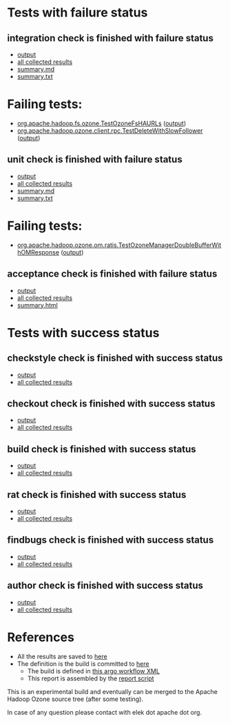 # Tests with failure status

## integration check is finished with failure status

   * [output](https://raw.githubusercontent.com/elek/ozone-ci/master/pr/pr-hdds-2067-gj6cm/integration/output.log)
   * [all collected results](https://github.com/elek/ozone-ci/tree/master/pr/pr-hdds-2067-gj6cm/integration)
   * [summary.md](https://github.com/elek/ozone-ci/tree/master/pr/pr-hdds-2067-gj6cm/integration/summary.md)
   * [summary.txt](https://github.com/elek/ozone-ci/tree/master/pr/pr-hdds-2067-gj6cm/integration/summary.txt)

# Failing tests: 

 * [org.apache.hadoop.fs.ozone.TestOzoneFsHAURLs](/tmp/log/pr/pr-hdds-2067-gj6cm/integration/workdir/hadoop-ozone/ozonefs/org.apache.hadoop.fs.ozone.TestOzoneFsHAURLs.txt) ([output](/tmp/log/pr/pr-hdds-2067-gj6cm/integration/workdir/hadoop-ozone/ozonefs/org.apache.hadoop.fs.ozone.TestOzoneFsHAURLs-output.txt/))
 * [org.apache.hadoop.ozone.client.rpc.TestDeleteWithSlowFollower](/tmp/log/pr/pr-hdds-2067-gj6cm/integration/workdir/hadoop-ozone/integration-test/org.apache.hadoop.ozone.client.rpc.TestDeleteWithSlowFollower.txt) ([output](/tmp/log/pr/pr-hdds-2067-gj6cm/integration/workdir/hadoop-ozone/integration-test/org.apache.hadoop.ozone.client.rpc.TestDeleteWithSlowFollower-output.txt/))

## unit check is finished with failure status

   * [output](https://raw.githubusercontent.com/elek/ozone-ci/master/pr/pr-hdds-2067-gj6cm/unit/output.log)
   * [all collected results](https://github.com/elek/ozone-ci/tree/master/pr/pr-hdds-2067-gj6cm/unit)
   * [summary.md](https://github.com/elek/ozone-ci/tree/master/pr/pr-hdds-2067-gj6cm/unit/summary.md)
   * [summary.txt](https://github.com/elek/ozone-ci/tree/master/pr/pr-hdds-2067-gj6cm/unit/summary.txt)

# Failing tests: 

 * [org.apache.hadoop.ozone.om.ratis.TestOzoneManagerDoubleBufferWithOMResponse](/tmp/log/pr/pr-hdds-2067-gj6cm/unit/workdir/hadoop-ozone/ozone-manager/org.apache.hadoop.ozone.om.ratis.TestOzoneManagerDoubleBufferWithOMResponse.txt) ([output](/tmp/log/pr/pr-hdds-2067-gj6cm/unit/workdir/hadoop-ozone/ozone-manager/org.apache.hadoop.ozone.om.ratis.TestOzoneManagerDoubleBufferWithOMResponse-output.txt/))

## acceptance check is finished with failure status

   * [output](https://raw.githubusercontent.com/elek/ozone-ci/master/pr/pr-hdds-2067-gj6cm/acceptance/output.log)
   * [all collected results](https://github.com/elek/ozone-ci/tree/master/pr/pr-hdds-2067-gj6cm/acceptance)
   * [summary.html](https://elek.github.io/ozone-ci/pr/pr-hdds-2067-gj6cm/acceptance/summary.html)



# Tests with success status

## checkstyle check is finished with success status

   * [output](https://raw.githubusercontent.com/elek/ozone-ci/master/pr/pr-hdds-2067-gj6cm/checkstyle/output.log)
   * [all collected results](https://github.com/elek/ozone-ci/tree/master/pr/pr-hdds-2067-gj6cm/checkstyle)


## checkout check is finished with success status

   * [output](https://raw.githubusercontent.com/elek/ozone-ci/master/pr/pr-hdds-2067-gj6cm/checkout/output.log)
   * [all collected results](https://github.com/elek/ozone-ci/tree/master/pr/pr-hdds-2067-gj6cm/checkout)


## build check is finished with success status

   * [output](https://raw.githubusercontent.com/elek/ozone-ci/master/pr/pr-hdds-2067-gj6cm/build/output.log)
   * [all collected results](https://github.com/elek/ozone-ci/tree/master/pr/pr-hdds-2067-gj6cm/build)


## rat check is finished with success status

   * [output](https://raw.githubusercontent.com/elek/ozone-ci/master/pr/pr-hdds-2067-gj6cm/rat/output.log)
   * [all collected results](https://github.com/elek/ozone-ci/tree/master/pr/pr-hdds-2067-gj6cm/rat)


## findbugs check is finished with success status

   * [output](https://raw.githubusercontent.com/elek/ozone-ci/master/pr/pr-hdds-2067-gj6cm/findbugs/output.log)
   * [all collected results](https://github.com/elek/ozone-ci/tree/master/pr/pr-hdds-2067-gj6cm/findbugs)


## author check is finished with success status

   * [output](https://raw.githubusercontent.com/elek/ozone-ci/master/pr/pr-hdds-2067-gj6cm/author/output.log)
   * [all collected results](https://github.com/elek/ozone-ci/tree/master/pr/pr-hdds-2067-gj6cm/author)




# References

 * All the results are saved to [here](https://github.com/elek/ozone-ci/tree/master/pr/pr-hdds-2067-gj6cm/)
 * The definition is the build is committed to [here](https://github.com/elek/argo-ozone)
    * The build is defined in [this argo workflow XML](https://github.com/elek/argo-ozone/blob/master/ozone-build.yaml)
    * This report is assembled by the [report script](https://github.com/elek/argo-ozone/blob/master/scripts/report.sh)

This is an experimental build and eventually can be merged to the Apache Hadoop Ozone source tree (after some testing).

In case of any question please contact with elek dot apache dot org.
